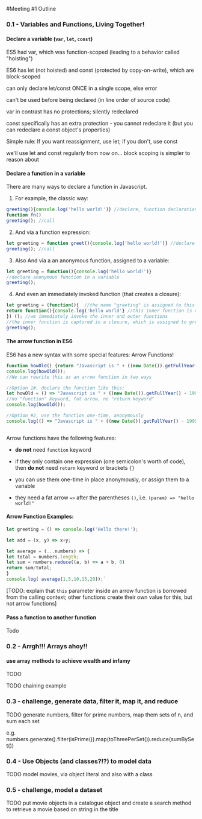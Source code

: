 #Meeting #1 Outline

### 0.1 - Variables and Functions, Living Together!

#### Declare a variable (`var`, `let`, `const`)
ES5 had var, which was function-scoped (leading to a behavior called "hoisting")

ES6 has let (not hoisted) and const (protected by copy-on-write), which are block-scoped

can only declare let/const ONCE in a single scope, else error

can't be used before being declared (in line order of source code)

var in contrast has no protections; silently redeclared 

const specifically has an extra protection - you cannot redeclare it (but you can redeclare a const object's properties)

Simple rule: If you want reassignment, use let; if you don't, use const

we'll use let and const regularly from now on... block scoping is simpler to reason about

#### Declare a function in a variable

There are many ways to declare a function in Javascript. 

1. For example, the classic way:
```javascript
greeting(){console.log('hello world!')} //declare, function declaration
function fn() 
greeting(); //call
```

2. And via a function expression:
```javascript
let greeting = function greet(){console.log('hello world!')} //declare function expression
greeting(); //call
```

3. Also And via a an anonymous function, assigned to a variable:
```javascript
let greeting = function(){console.log('hello world!')} 
//declare anonymous function in a variable
greeting();
```

4. And even an immediately invoked function (that creates a closure):
```javascript
let greeting = (function(){  //the name "greeting" is assigned to this outer function
return function(){console.log('hello world'} //this inner function is effectively private
}) (); //we immediately invoke the inner and outer functions
//the inner function is captured in a closure, which is assigned to greeing
greeting();
```

#### The arrow function in ES6
ES6 has a new syntax with some special features: Arrow Functions!
```javascript
function howOld() {return "Javascript is " + ((new Date()).getFullYear() - 1995) + " year's old")}
console.log(howOld());
//We can rewrite this as an arrow function in two ways

//Option 1#, declare the function like this:
let howOld = () => "Javascript is " + ((new Date()).getFullYear() - 1995) + " year's old"; 
//no "function" keyword, fat arrow, no "return keyword"
console.log(howOld());

//Option #2, use the function one-time, anonymously
console.log(() => "Javascript is " + ((new Date()).getFullYear() - 1995) + " year's old");



```
Arrow functions have the following features:

- **do not** need `function` keyword
- if they only contain one expression (one semicolon's worth of code), then **do not** need `return` keyword or brackets `{}`
- you can use them one-time in place anonymously, or assign them to a variable


- they need a fat arrow `=>` after the parentheses `()`, i.e. `(param) => "hello world!"`

#### Arrow Function Examples:

`````javascript
let greeting = () => console.log('Hello there!');
`````

````javascript
let add = (x, y) => x+y; 
````

```javascript
let average = (...numbers) => {
let total = numbers.length;
let sum = numbers.reduce((a, b) => a + b, 0)
return sum/total;
}
console.log( average(1,5,10,15,20));`
```
[TODO: explain that `this` parameter inside an arrow function is borrowed from the calling context; other functions create their own value for this, but not arrow functions]

#### Pass a function to another function

Todo

### 0.2 - Arrgh!!! Arrays ahoy!!

#### use array methods to achieve wealth and infamy

TODO 

TODO chaining example

### 0.3 - challenge, generate data, filter it, map it, and reduce

TODO generate numbers, filter for prime numbers, map them sets of n, and sum each set

e.g. numbers.generate().filter(isPrime()).map(toThreePerSet()).reduce(sumBySet()) 

### 

### 0.4 - Use Objects (and classes?!?) to model data

TODO model movies, via object literal and also with a class



### 0.5 - challenge, model a dataset 

TODO put movie objects in a catalogue object and create a search method to retrieve a movie based on string in the title









































